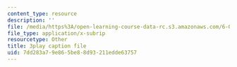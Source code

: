 ```yaml
---
content_type: resource
description: ''
file: /media/https%3A/open-learning-course-data-rc.s3.amazonaws.com/6-042j-mathematics-for-computer-science-spring-2015/7dd283a79e865be88d93211edde63757_I1HpgnWQI7I.vtt
file_type: application/x-subrip
resourcetype: Other
title: 3play caption file
uid: 7dd283a7-9e86-5be8-8d93-211edde63757
---
```

